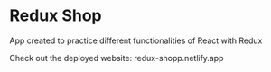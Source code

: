 # Redux Shop

App created to practice different functionalities of React with Redux

Check out the deployed website:
redux-shopp.netlify.app

